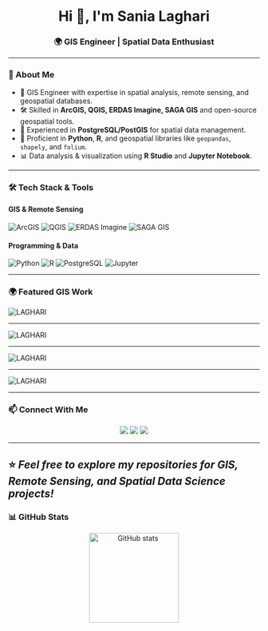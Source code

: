<h1 align="center">Hi 👋, I'm Sania Laghari</h1>
<h3 align="center">🌍 GIS Engineer | Spatial Data Enthusiast</h3>

---

### 🧭 About Me
- 💼 GIS Engineer with expertise in spatial analysis, remote sensing, and geospatial databases.  
- 🛠 Skilled in **ArcGIS, QGIS, ERDAS Imagine, SAGA GIS** and open-source geospatial tools.  
- 💾 Experienced in **PostgreSQL/PostGIS** for spatial data management.  
- 🐍 Proficient in **Python**, **R**, and geospatial libraries like `geopandas`, `shapely`, and `folium`.  
- 📊 Data analysis & visualization using **R Studio** and **Jupyter Notebook**.   

---

### 🛠 Tech Stack & Tools

#### GIS & Remote Sensing
![ArcGIS](https://img.shields.io/badge/-ArcGIS-0079C1?style=for-the-badge&logo=esri&logoColor=white)
![QGIS](https://img.shields.io/badge/-QGIS-589632?style=for-the-badge&logo=qgis&logoColor=white)
![ERDAS Imagine](https://img.shields.io/badge/-ERDAS%20Imagine-E34F26?style=for-the-badge)
![SAGA GIS](https://img.shields.io/badge/-SAGA%20GIS-4B8BBE?style=for-the-badge)

#### Programming & Data
![Python](https://img.shields.io/badge/-Python-3776AB?style=for-the-badge&logo=python&logoColor=white)
![R](https://img.shields.io/badge/-R-276DC3?style=for-the-badge&logo=r&logoColor=white)
![PostgreSQL](https://img.shields.io/badge/-PostgreSQL-336791?style=for-the-badge&logo=postgresql&logoColor=white)
![Jupyter](https://img.shields.io/badge/-Jupyter-F37626?style=for-the-badge&logo=jupyter&logoColor=white)


---

### 🌍 Featured GIS Work
![LAGHARI](https://github.com/user-attachments/assets/a736ee02-4a48-4e01-a34b-a585c8e05d23)


---


![LAGHARI](https://github.com/user-attachments/assets/e39ea7ee-8974-4b01-a015-52d6f2998ea2)


---


![LAGHARI](https://github.com/user-attachments/assets/e0aa04ed-eb09-4b1d-ae6f-18120880fec3)


---


![LAGHARI](https://github.com/user-attachments/assets/f99cb2c0-2a24-4557-b906-c81e15e02752)


---




### 📫 Connect With Me
<p align="center">
  <a href="https://www.linkedin.com/in/sania-laghari-b4a38663/" target="_blank"><img src="https://img.shields.io/badge/-LinkedIn-0A66C2?style=for-the-badge&logo=linkedin&logoColor=white"/></a>
  <a href="mailto:sanialaghari14@gmail.com"><img src="https://img.shields.io/badge/-Email-D14836?style=for-the-badge&logo=gmail&logoColor=white"/></a>
  <a href="https://github.com/slGIS"><img src="https://img.shields.io/badge/-GitHub-181717?style=for-the-badge&logo=github&logoColor=white"/></a>
</p>

---
⭐️ *Feel free to explore my repositories for GIS, Remote Sensing, and Spatial Data Science projects!*
---

### 📊 GitHub Stats
<p align="center">
  <img src="https://github-readme-stats.vercel.app/api?username=YourGitHubUsername&show_icons=true&theme=tokyonight" alt="GitHub stats" height="180"/>
  <img src="https://github-readme-stats.vercel.app/api/top-langs/?
</p>

